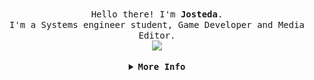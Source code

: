 <p align="center">
  <br>
  <samp>
    Hello there! I'm <b>Josteda</b>.
    <br>I'm a Systems engineer student, Game Developer and Media Editor.<br>

</samp>

  <img src="https://cdn.domestika.org/c_fill,dpr_auto,f_auto,q_auto,w_820/v1586415738/content-items/004/129/325/personaje_Correr_2-original.gif?1586415738" width="200"/>

</p>


<details align="center">

<summary> <b> <samp> More Info </samp></b></summary>
<samp>
 <b><h2 style="color: #fc6203">S O C I A L &nbsp;N E T W O R K S</h2> </b>

<img src="https://66.media.tumblr.com/4f6e8d2395f3b913a67613ba6101d568/tumblr_mpvv1jre3q1rfjowdo1_500.gif" width="200"/>

<p align="center">
  <a rel="nofollow noopener noreferrer" target="_blank" href="https://www.linkedin.com/in/johan-d-4103a5121/">
  <img src="https://raw.githubusercontent.com/TanZng/TanZng/master/assets/linkedin.png" width="30px" alt="LinkedIn"></a>
  &nbsp; 
  &nbsp;
  <a rel="nofollow noopener noreferrer" target="_blank" href="https://twitter.com/josteda99">
  <img src="https://raw.githubusercontent.com/TanZng/TanZng/master/assets/twitter.png" width="30px" alt="Twitter"></a>
  &nbsp; 
  &nbsp;
  <a rel="nofollow noopener noreferrer" target="_blank" href="https://www.youtube.com/channel/UCau8zPcEctvGTFzJ-qf8pwg">
  <img src="https://raw.githubusercontent.com/TanZng/TanZng/master/assets/youtube.png" width="30px" alt="YouTube"></a>
  &nbsp;
  &nbsp;
  <!-- <a rel="nofollow noopener noreferrer" target="_blank" href="https://tanx.dev/estus-flask">
  <img src="https://raw.githubusercontent.com/TanZng/TanZng/master/assets/estus_flask.png" width="23px" alt="Secret"></a> -->
</p> 


</samp>

